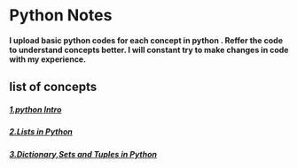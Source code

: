 <html>
 <head>
  </head>
<body>
<h1>Python Notes</h1>
<h4>I upload basic python codes for each concept in python .
Reffer the code to understand concepts better.
I will constant try to make changes in  code with my experience.<h4>

<h2>list of concepts</h2>
<h5><a href="">1.python Intro</a></h5>
<h5><a href="https://github.com/asaikiran1999/python/blob/main/python%20concepts/LIST.ipynb">2.Lists in Python</a></h5>
<h5><a href="https://github.com/asaikiran1999/python/blob/main/dictionaryc%2Cset_and_tuple_.ipynb">3.Dictionary,Sets and Tuples in Python</a></h5>
 </body>
 </html>
